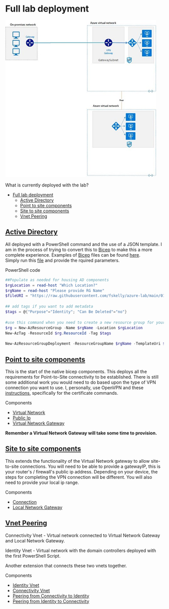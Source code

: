 # Full lab deployment

![azure architecture](images/on-prem-azure-vnet-peering.jpg)

What is currently deployed with the lab?

- [Full lab deployment](#full-lab-deployment)
  - [Active Directory](#active-directory)
  - [Point to site components](#point-to-site-components)
  - [Site to site components](#site-to-site-components)
  - [Vnet Peering](#vnet-peering)

## [Active Directory](testingarea\fullLab\01-activeDirectory)

All deployed with a PowerShell command and the use of a JSON template. I am in the process of trying to convert this to [Bicep](https://docs.microsoft.com/en-us/azure/azure-resource-manager/templates/bicep-overview) to make this a more complete experience. Examples of [Bicep](https://docs.microsoft.com/en-us/azure/azure-resource-manager/templates/bicep-overview) files can be found [here](https://github.com/Azure/bicep/tree/main/docs/examples).  
Simply run this [file](testingarea\fullLab\01-activeDirectory\01.deployAd.ps1) and provide the rquired parameters.  

PowerShell code

```powershell
##Populate as needed for housing AD components
$rgLocation = read-host "Which Location?"
$rgName = read-host "Please provide RG Name"
$fileURI = "https://raw.githubusercontent.com/fskelly/azure-lab/main/01-activeDirectory/templates/domaincontrollerAzureDeploy.json"

## add tags if you want to add metadata
$tags = @{"Purpose"="Identity"; "Can Be Deleted"="no"}

#use this command when you need to create a new resource group for your deployment
$rg = New-AzResourceGroup -Name $rgName -Location $rgLocation 
New-AzTag -ResourceId $rg.ResourceId -Tag $tags

New-AzResourceGroupDeployment -ResourceGroupName $rgName -TemplateUri $fileURI
```

## [Point to site components](full-lab\02-restOfLab\p2sModules)

This is the start of the native bicep components. This deploys all the requirements for Point-to-Site connectivity to be established. There is still some additional work you would need to do based upon the type of VPN connection you want to use. I, personally, use OpenVPN and these [instructions](https://www.getanadmin.com/azure/azure-point-to-site-vpn-setup-step-by-step/#:~:text=Azure%20Point%20to%20Site%20VPN%20Setup%20On%20the,case%2C%20the%20newly%20created%20Virtual%20Net%20Vnet3%20selected.), specifically for the certificate commands.

Components

- [Virtual Network](full-lab\02-restOfLab\p2sModules\network.bicep)
- [Public Ip](full-lab\02-restOfLab\p2sModules\pip.bicep)
- [Virtual Network Gateway](full-lab\02-restOfLab\p2sModules\vng.bicep)

**Remember a Virtual Network Gateway will take some time to provision.**

## [Site to site components](full-lab\02-restOfLab\s2sModules)

This extends the functionality of the Virtual Network gateway to allow site-to-site connections. You will need to be able to provide a gatewayIP, this is your router's / firewall's public ip address. Depending on your device, the steps for completing the VPN connection will be different. You will also need to provide your local ip range.

Components

- [Connection](full-lab\02-restOfLab\s2sModules\connection.bicep)
- [Local Network Gateway](full-lab\02-restOfLab\s2sModules\lng.bicep)

## [Vnet Peering](full-lab\02-restOfLab\peeringModules)

Connectivity Vnet - Virtual network connected to Virtual Network Gateway and Local Network Gateway.

Identity Vnet - Virtual network with the domain controllers deployed with the first PowerShell Script.

Another extension that connects these two vnets together.  

Components

- [Identity Vnet](full-lab\02-restOfLab\peeringModules\identityVnet.bicep)
- [Connectivity Vnet](full-lab\02-restOfLab\peeringModules\connectivityVnet.bicep)
- [Peering from Connectivity to Identity](full-lab\02-restOfLab\peeringModules\connectivity2idenityPeering.bicep)
- [Peering from Identity to Connectivity](full-lab\02-restOfLab\peeringModules\identity2connectivityPeering.bicep)
